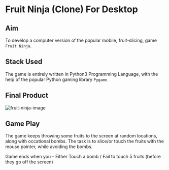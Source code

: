 # Fruit Ninja (Clone) For Desktop

## Aim
To develop a computer version of the popular mobile, fruit-slicing, game `Fruit Ninja`.

## Stack Used
The game is entirely written in Python3 Programming Language, with the help of the popular Python gaming library `Pygame`

## Final Product
![fruit-ninja-image](https://user-images.githubusercontent.com/66770253/179678375-01715c6d-8cb2-4aff-8cf5-84e665306598.png)

## Game Play
The game keeps throwing some fruits to the screen at random locations, along with occational bombs. The task is to slice/or touch the fruits with the mouse pointer, while avoiding the bombs.

Game ends when you - Either Touch a bomb / Fail to touch 5 fruits (before they go off the screen)
